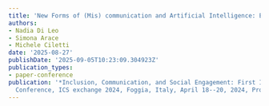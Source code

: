 ```yaml
---
title: 'New Forms of (Mis) communication and Artificial Intelligence: Exploring Alienation'
authors:
- Nadia Di Leo
- Simona Arace
- Michele Ciletti
date: '2025-08-27'
publishDate: '2025-09-05T10:23:09.304923Z'
publication_types:
- paper-conference
publication: '*Inclusion, Communication, and Social Engagement: First International
  Conference, ICS exchange 2024, Foggia, Italy, April 18--20, 2024, Proceedings*'
---
```

